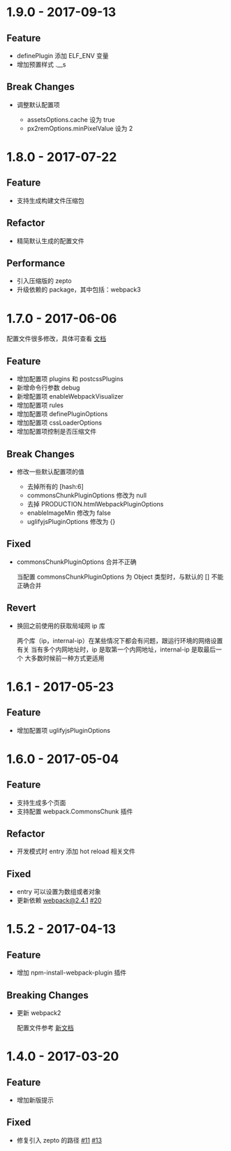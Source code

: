 # 1.9.0 - 2017-09-13

## Feature

- definePlugin 添加 ELF_ENV 变量
- 增加预置样式 .__s

## Break Changes

- 调整默认配置项

  - assetsOptions.cache 设为 true
  - px2remOptions.minPixelValue 设为 2

# 1.8.0 - 2017-07-22

## Feature

- 支持生成构建文件压缩包

## Refactor

- 精简默认生成的配置文件

## Performance

- 引入压缩版的 zepto
- 升级依赖的 package，其中包括：webpack3


# 1.7.0 - 2017-06-06

配置文件很多修改，具体可查看 [文档](https://github.com/o2team/elf/blob/master/doc/CONFIGURATION.md)

## Feature

- 增加配置项 plugins 和 postcssPlugins
- 新增命令行参数 debug
- 新增配置项 enableWebpackVisualizer
- 增加配置项 rules
- 增加配置项 definePluginOptions
- 增加配置项 cssLoaderOptions
- 增加配置项控制是否压缩文件

## Break Changes

- 修改一些默认配置项的值

  - 去掉所有的 [hash:6]
  - commonsChunkPluginOptions 修改为 null
  - 去掉 PRODUCTION.htmlWebpackPluginOptions
  - enableImageMin 修改为 false
  - uglifyjsPluginOptions 修改为 {}

## Fixed

- commonsChunkPluginOptions 合并不正确

  当配置 commonsChunkPluginOptions 为 Object 类型时，与默认的 [] 不能正确合并

## Revert

- 换回之前使用的获取局域网 ip 库

  两个库（ip，internal-ip）在某些情况下都会有问题，跟运行环境的网络设置有关
  当有多个内网地址时，ip 是取第一个内网地址，internal-ip 是取最后一个
  大多数时候前一种方式更适用

# 1.6.1 - 2017-05-23

## Feature

- 增加配置项 uglifyjsPluginOptions

# 1.6.0 - 2017-05-04

## Feature

- 支持生成多个页面
- 支持配置 webpack.CommonsChunk 插件

## Refactor

- 开发模式时 entry 添加 hot reload 相关文件

## Fixed

- entry 可以设置为数组或者对象
- 更新依赖 webpack@2.4.1 [#20](https://github.com/o2team/elf/issues/20)


# 1.5.2 - 2017-04-13

## Feature

- 增加 npm-install-webpack-plugin 插件

## Breaking Changes

- 更新 webpack2

  配置文件参考 [新文档](https://webpack.js.org/configuration/)


# 1.4.0 - 2017-03-20

## Feature

- 增加新版提示

## Fixed

- 修复引入 zepto 的路径 [#11](https://github.com/o2team/elf/issues/11) [#13](https://github.com/o2team/elf/issues/13)
